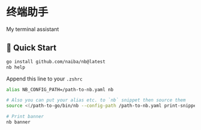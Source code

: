# 终端助手

My terminal assistant

## :fried_egg: Quick Start

```sh
go install github.com/naiba/nb@latest
nb help
```

Append this line to your `.zshrc`

```sh
alias NB_CONFIG_PATH=/path-to-nb.yaml nb

# Also you can put your alias etc. to `nb` snippet then source them
source <(/path-to-go/bin/nb --config-path /path-to-nb.yaml print-snippet profile)

# Print banner
nb banner
```
